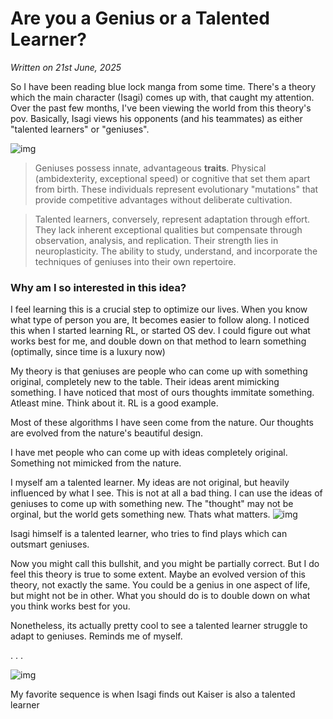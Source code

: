 # Are you a Genius or a Talented Learner?

*Written on 21st June, 2025*

So I have been reading blue lock manga from some time. There's a theory which the main character (Isagi) comes up with, that caught my attention. Over the past few months, I've been viewing the world from this theory's pov. Basically, Isagi views his opponents (and his teammates) as either "talented learners" or "geniuses".

![img](./articleimages/isagi.png)

>Geniuses possess innate, advantageous **traits**. Physical (ambidexterity, exceptional speed) or cognitive that set them apart from birth. These individuals represent evolutionary "mutations" that provide competitive advantages without deliberate cultivation.

>Talented learners, conversely, represent adaptation through effort. They lack inherent exceptional qualities but compensate through observation, analysis, and replication. Their strength lies in neuroplasticity. The ability to study, understand, and incorporate the techniques of geniuses into their own repertoire.

### Why am I so interested in this idea?
I feel learning this is a crucial step to optimize our lives. When you know what type of person you are, It becomes easier to follow along. I noticed this when I started learning RL, or started OS dev. I could figure out what works best for me, and double down on that method to learn something (optimally, since time is a luxury now)

My theory is that geniuses are people who can come up with something original, completely new to the table. Their ideas arent mimicking something. I have noticed that most of ours thoughts immitate something. Atleast mine.
Think about it. RL is a good example.

Most of these algorithms I have seen come from the nature. Our thoughts are evolved from the nature's beautiful design.

I have met people who can come up with ideas completely original. Something not mimicked from the nature.

I myself am a talented learner. My ideas are not original, but heavily influenced by what I see. This is not at all a bad thing. I can use the ideas of geniuses to come up with something new. The "thought"
may not be orginal, but the world gets something new. Thats what matters.
![img](./articleimages/isagi2.png)

Isagi himself is a talented learner, who tries to find plays which can outsmart geniuses.

Now you might call this bullshit, and you might be partially correct. But I do feel this theory is true to some extent. Maybe an evolved version of this theory, not exactly the same. 
You could be a genius in one aspect of life, but might not be in other. What you should do is to double down on what you think works best for you.

Nonetheless, its actually pretty cool to see a talented learner struggle to adapt to geniuses. Reminds me of myself.

.
.
.



![img](./articleimages/kaiser.png)

My favorite sequence is when Isagi finds out Kaiser is also a talented learner
